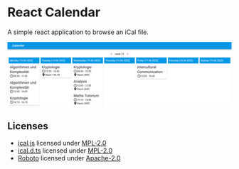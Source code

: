 # React Calendar

A simple react application to browse an iCal file.

![Example calendar](docs/example.png)

## Licenses

- [ical.js](https://www.npmjs.com/package/ical.js) licensed under [MPL-2.0](https://www.mozilla.org/en-US/MPL/2.0/)
- [ical.d.ts](https://github.com/etesync/ios/blob/master/src/types/ical.js.d.ts) licensed under [MPL-2.0](https://www.mozilla.org/en-US/MPL/2.0/)
- [Roboto](https://fonts.google.com/specimen/Roboto) licensed under [Apache-2.0](https://www.apache.org/licenses/LICENSE-2.0)
